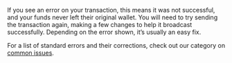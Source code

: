 
If you see an error on your transaction, this means it was not successful, and your funds never left their original wallet. You will need to try sending the transaction again, making a few changes to help it broadcast successfully. Depending on the error shown, it’s usually an easy fix.

For a list of standard errors and their corrections, check out our category on [common issues](/@@@@@@/common-issues/insufficient-funds/).